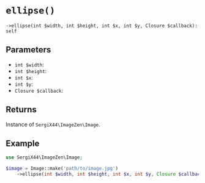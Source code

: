 # `ellipse()`

```
->ellipse(int $width, int $height, int $x, int $y, Closure $callback): self
```
## Parameters

- `int $width`: 
- `int $height`: 
- `int $x`: 
- `int $y`: 
- `Closure $callback`: 


## Returns

Instance of `SergiX44\ImageZen\Image`.

## Example

```php
use SergiX44\ImageZen\Image;

$image = Image::make('path/to/image.jpg')
    ->ellipse(int $width, int $height, int $x, int $y, Closure $callback);

```
